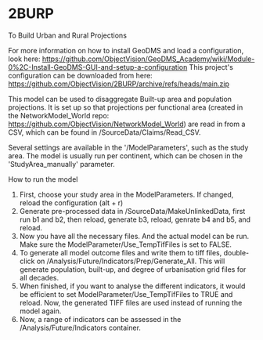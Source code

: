 # 2BURP
To Build Urban and Rural Projections

For more information on how to install GeoDMS and load a configuration, look here: https://github.com/ObjectVision/GeoDMS_Academy/wiki/Module-0%2C-Install-GeoDMS-GUI-and-setup-a-configuration
This project's configuration can be downloaded from here: https://github.com/ObjectVision/2BURP/archive/refs/heads/main.zip

This model can be used to disaggregate Built-up area and population projections. It is set up so that projections per functional area (created in the NetworkModel_World repo: https://github.com/ObjectVision/NetworkModel_World) are read in from a CSV, which can be found in /SourceData/Claims/Read_CSV.

Several settings are available in the '/ModelParameters', such as the study area. The model is usually run per continent, which can be chosen in the 'StudyArea_manually' parameter.  

How to run the model
1. First, choose your study area in the ModelParameters. If changed, reload the configuration (alt + r)
2. Generate pre-processed data in /SourceData/MakeUnlinkedData, first run b1 and b2, then reload, generate b3, reload, genrate b4 and b5, and reload. 
3. Now you have all the necessary files. And the actual model can be run. Make sure the ModelParameter/Use_TempTifFiles is set to FALSE.
4. To generate all model outcome files and write them to tiff files, double-click on /Analysis/Future/Indicators/Prep/Generate_All. This will generate population, built-up, and degree of urbanisation grid files for all decades.
5. When finished, if you want to analyse the different indicators, it would be efficient to set ModelParameter/Use_TempTifFiles to TRUE and reload. Now, the generated TIFF files are used instead of running the model again.
6. Now, a range of indicators can be assessed in the /Analysis/Future/Indicators container.
